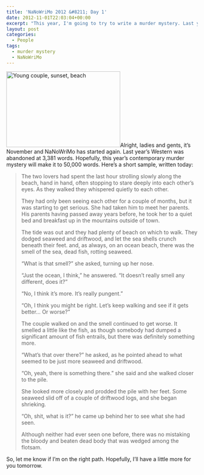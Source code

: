 ```yaml
---
title: 'NaNoWriMo 2012 &#8211; Day 1'
date: 2012-11-01T22:03:04+00:00
excerpt: "This year, I'm going to try to write a murder mystery. Last year's western barely even got off the ground."
layout: post
categories:
  - People
tags:
  - murder mystery
  - NaNoWriMo
---
```

<img class="size-medium wp-image-3427 alignleft" title="young_couple_sunset_beach" src="https://dv8b8dkxht4vb.cloudfront.net/img/young_couple_sunset_beach-300x199.jpg" alt="Young couple, sunset,  beach" width="300" height="199" srcset="https://dv8b8dkxht4vb.cloudfront.net/img/young_couple_sunset_beach-300x199.jpg 300w, https://dv8b8dkxht4vb.cloudfront.net/img/young_couple_sunset_beach.jpg 365w" sizes="(max-width: 300px) 100vw, 300px" />Alright, ladies and gents, it&#8217;s November and NaNoWriMo has started again. Last year&#8217;s Western was abandoned at 3,381 words. Hopefully, this year&#8217;s contemporary murder mystery will make it to 50,000 words. Here&#8217;s a short sample, written today:

> The two lovers had spent the last hour strolling slowly along the beach, hand in hand, often stopping to stare deeply into each other’s eyes. As they walked they whispered quietly to each other.
> 
> They had only been seeing each other for a couple of months, but it was starting to get serious. She had taken him to meet her parents. His parents having passed away years before, he took her to a quiet bed and breakfast up in the mountains outside of town.
> 
> The tide was out and they had plenty of beach on which to walk. They dodged seaweed and driftwood, and let the sea shells crunch beneath their feet. and, as always, on an ocean beach, there was the smell of the sea, dead fish, rotting seaweed.
> 
> “What is that smell?” she asked, turning up her nose.
> 
> “Just the ocean, I think,” he answered. “It doesn’t really smell any different, does it?”
> 
> “No, I think it’s more. It’s really pungent.”
> 
> “Oh, I think you might be right. Let’s keep walking and see if it gets better… Or worse?”
> 
> The couple walked on and the smell continued to get worse. It smelled a little like the fish, as though somebody had dumped a significant amount of fish entrails, but there was definitely something more.
> 
> “What’s that over there?” he asked, as he pointed ahead to what seemed to be just more seaweed and driftwood.
> 
> “Oh, yeah, there is something there.” she said and she walked closer to the pile.
> 
> She looked more closely and prodded the pile with her feet. Some seaweed slid off of a couple of driftwood logs, and she began shrieking.
> 
> “Oh, shit, what is it?” he came up behind her to see what she had seen.
> 
> Although neither had ever seen one before, there was no mistaking the bloody and beaten dead body that was wedged among the flotsam.

So, let me know if I&#8217;m on the right path. Hopefully, I&#8217;ll have a little more for you tomorrow.